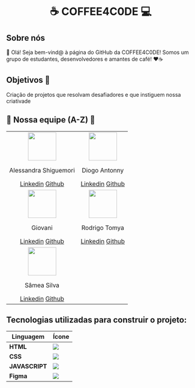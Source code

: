 <div align="center"><h1>☕ COFFEE4C0DE 💻</h1></div>

## Sobre nós

👋 Olá! Seja bem-vind@ à página do GitHub da COFFEE4C0DE! Somos um grupo de estudantes, desenvolvedores e amantes de café! ❤️☕

## Objetivos 🎯

Criação de projetos que resolvam desafiadores e que instiguem nossa criativade

## 💪 Nossa equipe (A-Z) 💪

<table align="center">
  <tr>
    <td align="center">
      <img src="-" width="75px">
      <p>Alessandra Shiguemori</p>
      <a href="https://www.linkedin.com/in/alessandra-shiguemori-32368131/">Linkedin</a>
      <a href="https://github.com/foxczie">Github</a>
    </td>
    <td align="center">
      <img src="-" width="75px">
      <p>Diogo Antonny</p>
      <a href="https://www.linkedin.com/in/diogo-antonny/">Linkedin</a>
      <a href="https://github.com/DiogoJP202">Github</a>
    </td>
  </tr>
  <tr>
    <td align="center">
      <img src="-" width="75px">
      <p>Giovani</p>
      <a href="-">Linkedin</a>
      <a href="-">Github</a>
    </td>
    <td align="center">
      <img src="-" width="75px">
      <p>Rodrigo Tomya</p>
      <a href="https://www.linkedin.com/in/rodrigo-tomya-maruyama-7483462ab/">Linkedin</a>
      <a href="https://github.com/DigoTomya">Github</a>
    </td>
  </tr>
  <tr>
    <td align="center">
      <img src="-" width="75px">
      <p>Sâmea Silva</p>
      <a href="https://www.linkedin.com/in/samea-silva/">Linkedin</a>
      <a href="https://github.com/samea-jesus0">Github</a>
    </td>
    <td></td>
  </tr>
</table>

## Tecnologias utilizadas para construir o projeto:

| Linguagem | Ícone |
|---|---|
| **HTML** | <img src="https://skillicons.dev/icons?i=html"> |
| **CSS** | <img src="https://skillicons.dev/icons?i=css"> |
| **JAVASCRIPT** | <img src="https://skillicons.dev/icons?i=js"> |
| **Figma** | <img src="https://skillicons.dev/icons?i=figma"> |
